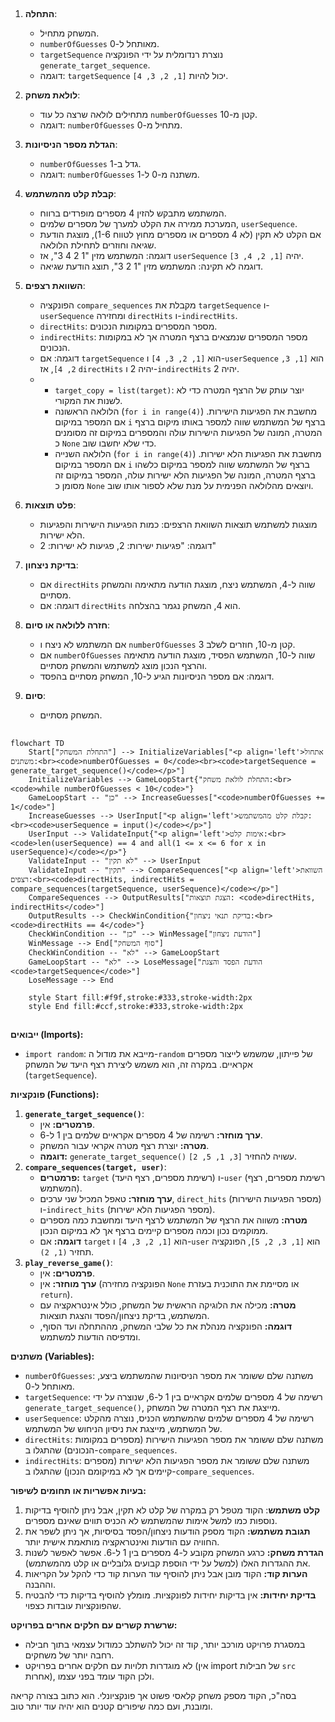 ## <algorithm>

1. **התחלה**:
   - המשחק מתחיל.
   - `numberOfGuesses` מאותחל ל-0.
   - `targetSequence` נוצרת רנדומלית על ידי הפונקציה `generate_target_sequence`.
   - דוגמה: `targetSequence` יכול להיות `[1, 2, 3, 4]`.

2. **לולאת משחק**:
   - מתחילים לולאה שרצה כל עוד `numberOfGuesses` קטן מ-10.
   - דוגמה: `numberOfGuesses` מתחיל מ-0.
3. **הגדלת מספר הניסיונות**:
   - `numberOfGuesses` גדל ב-1.
   - דוגמה: `numberOfGuesses` משתנה מ-0 ל-1.
4. **קבלת קלט מהמשתמש**:
   - המשתמש מתבקש להזין 4 מספרים מופרדים ברווח.
   - המערכת ממירה את הקלט למערך של מספרים שלמים, `userSequence`.
   - אם הקלט לא תקין (לא 4 מספרים או מספרים מחוץ לטווח 1-6), מוצגת הודעת שגיאה וחוזרים לתחילת הלולאה.
   - דוגמה: המשתמש מזין "1 2 4 3", אז `userSequence` יהיה `[1, 2, 4, 3]`.
   - דוגמה לא תקינה: המשתמש מזין "1 2 3", תוצג הודעת שגיאה.

5. **השוואת רצפים**:
   - הפונקציה `compare_sequences` מקבלת את `targetSequence` ו- `userSequence` ומחזירה `directHits` ו-`indirectHits`.
   - `directHits`: מספר המספרים במקומות הנכונים.
   - `indirectHits`: מספר המספרים שנמצאים ברצף המטרה אך לא במקומות הנכונים.
   - דוגמה: אם `targetSequence` הוא `[1, 2, 3, 4]` ו-`userSequence` הוא `[1, 3, 2, 4]`, אז `directHits` יהיה 2 ו-`indirectHits` יהיה 2.
   -   -   `target_copy = list(target)`:  יוצר עותק של הרצף המטרה כדי לא לשנות את המקורי.
        -   הלולאה הראשונה (`for i in range(4)`) מחשבת את הפגיעות הישירות. אם המספר במיקום `i` ברצף של המשתמש שווה למספר באותו מיקום ברצף המטרה, המונה של הפגיעות הישירות עולה והמספרים במיקום זה מסומנים כ `None` כדי שלא יחשבו שוב.
        -   הלולאה השנייה (`for i in range(4)`) מחשבת את הפגיעות הלא ישירות. אם המספר במיקום `i` ברצף של המשתמש שווה למספר במיקום כלשהו ברצף המטרה, המונה של הפגיעות הלא ישירות עולה, המספר במיקום זה מסומן כ `None` ויוצאים מהלולאה הפנימית על מנת שלא לספור אותו שוב.
6. **פלט תוצאות**:
   -  מוצגות למשתמש תוצאות השוואת הרצפים: כמות הפגיעות הישירות והפגיעות הלא ישירות.
   - דוגמה: "פגיעות ישירות: 2, פגיעות לא ישירות: 2"
7. **בדיקת ניצחון**:
   - אם `directHits` שווה ל-4, המשתמש ניצח, מוצגת הודעה מתאימה והמשחק מסתיים.
   - דוגמה: אם `directHits` הוא 4, המשחק נגמר בהצלחה.
8. **חזרה ללולאה או סיום**:
   - אם המשתמש לא ניצח ו `numberOfGuesses` קטן מ-10, חוזרים לשלב 3.
   - אם `numberOfGuesses` שווה ל-10, המשתמש הפסיד, מוצגת הודעה מתאימה והרצף הנכון מוצג למשתמש והמשחק מסתיים.
   - דוגמה: אם מספר הניסיונות הגיע ל-10, המשחק מסתיים בהפסד.
9. **סיום**:
   - המשחק מסתיים.

## <mermaid>

```mermaid
flowchart TD
    Start["התחלת המשחק"] --> InitializeVariables["<p align='left'>אתחול משתנים:<br><code>numberOfGuesses = 0</code><br><code>targetSequence = generate_target_sequence()</code></p>"]
    InitializeVariables --> GameLoopStart{"התחלת לולאת משחק:<br><code>while numberOfGuesses < 10</code>"}
    GameLoopStart -- "כן" --> IncreaseGuesses["<code>numberOfGuesses += 1</code>"]
    IncreaseGuesses --> UserInput["<p align='left'>קבלת קלט מהמשתמש:<br><code>userSequence = input()</code></p>"]
    UserInput --> ValidateInput{"<p align='left'>אימות קלט:<br><code>len(userSequence) == 4 and all(1 <= x <= 6 for x in userSequence)</code></p>"}
    ValidateInput -- "לא תקין" --> UserInput
    ValidateInput -- "תקין" --> CompareSequences["<p align='left'>השוואת רצפים:<br><code>directHits, indirectHits = compare_sequences(targetSequence, userSequence)</code></p>"]
    CompareSequences --> OutputResults["הצגת תוצאות: <code>directHits, indirectHits</code>"]
    OutputResults --> CheckWinCondition{"בדיקת תנאי ניצחון:<br><code>directHits == 4</code>"}
    CheckWinCondition -- "כן" --> WinMessage["הודעת ניצחון"]
    WinMessage --> End["סוף המשחק"]
    CheckWinCondition -- "לא" --> GameLoopStart
    GameLoopStart -- "לא" --> LoseMessage["הודעת הפסד והצגת <code>targetSequence</code>"]
    LoseMessage --> End
    
    style Start fill:#f9f,stroke:#333,stroke-width:2px
    style End fill:#ccf,stroke:#333,stroke-width:2px
```

## <explanation>

**ייבואים (Imports):**

*   `import random`: מייבא את מודול ה-`random` של פייתון, שמשמש לייצור מספרים אקראיים. במקרה זה, הוא משמש ליצירת רצף היעד של המשחק (`targetSequence`).

**פונקציות (Functions):**

1.  **`generate_target_sequence()`**:
    *   **פרמטרים:** אין.
    *   **ערך מוחזר:** רשימה של 4 מספרים אקראיים שלמים בין 1 ל-6.
    *   **מטרה:** יוצרת רצף מטרה אקראי עבור המשחק.
    *   **דוגמה:** `generate_target_sequence()` עשויה להחזיר `[3, 1, 5, 2]`.
2.  **`compare_sequences(target, user)`**:
    *   **פרמטרים:** `target` (רשימת מספרים, רצף היעד) ו-`user` (רשימת מספרים, רצף המשתמש).
    *   **ערך מוחזר:** טאפל המכיל שני ערכים, `direct_hits` (מספר הפגיעות הישירות) ו-`indirect_hits` (מספר הפגיעות הלא ישירות).
    *   **מטרה:** משווה את הרצף של המשתמש לרצף היעד ומחשבת כמה מספרים ממוקמים נכון וכמה מספרים קיימים ברצף אך לא במיקום הנכון.
    *   **דוגמה:** אם `target` הוא `[1, 2, 3, 4]` ו-`user` הוא `[1, 3, 2, 5]`, הפונקציה תחזיר `(1, 2)`.
3.  **`play_reverse_game()`**:
    *   **פרמטרים:** אין.
    *   **ערך מוחזר:** אין (הפונקציה מחזירה `None` או מסיימת את התוכנית בעזרת `return`).
    *   **מטרה:** מכילה את הלוגיקה הראשית של המשחק, כולל אינטראקציה עם המשתמש, בדיקת ניצחון/הפסד והצגת תוצאות.
    *   **דוגמה:** הפונקציה מנהלת את כל שלבי המשחק, מההתחלה ועד הסוף, ומדפיסה הודעות למשתמש.

**משתנים (Variables):**

*   `numberOfGuesses`: משתנה שלם ששומר את מספר הניסיונות שהמשתמש ביצע, מאותחל ל-0.
*   `targetSequence`: רשימה של 4 מספרים שלמים אקראיים בין 1 ל-6, שנוצרה על ידי `generate_target_sequence()`, מייצגת את רצף המטרה של המשחק.
*   `userSequence`: רשימה של 4 מספרים שלמים שהמשתמש הכניס, נוצרה מהקלט של המשתמש, מייצגת את ניסיון הניחוש של המשתמש.
*   `directHits`: משתנה שלם ששומר את מספר הפגיעות הישירות (מספרים במקומות הנכונים) שהתגלו ב-`compare_sequences`.
*   `indirectHits`: משתנה שלם ששומר את מספר הפגיעות הלא ישירות (מספרים קיימים אך לא במיקומם הנכון) שהתגלו ב-`compare_sequences`.

**בעיות אפשריות או תחומים לשיפור:**

1.  **קלט משתמש**: הקוד מטפל רק במקרה של קלט לא תקין, אבל ניתן להוסיף בדיקות נוספות כמו למשל אימות שהמשתמש לא הכניס תווים שאינם מספרים.
2.  **תגובת משתמש:** הקוד מספק הודעות ניצחון/הפסד בסיסיות, אך ניתן לשפר את החוויה עם הודעות ואינטראקציה מותאמת אישית יותר.
3.  **הגדרת משחק:** כרגע המשחק מקובע ל-4 מספרים בין 1 ל-6. אפשר לאפשר לשנות את ההגדרות האלו (למשל על ידי הוספת קבועים גלובליים או קלט מהמשתמש).
4.  **הערות קוד:** הקוד מובן אבל ניתן להוסיף עוד הערות קוד כדי להקל על הקריאות וההבנה.
5. **בדיקת יחידות:** אין בדיקות יחידות לפונקציות. מומלץ להוסיף בדיקות כדי להבטיח שהפונקציות עובדות כצפוי.

**שרשרת קשרים עם חלקים אחרים בפרויקט:**

*   במסגרת פרויקט מורכב יותר, קוד זה יכול להשתלב כמודול עצמאי בתוך חבילה רחבה יותר של משחקים.
*  לא מוגדרות תלויות עם חלקים אחרים בפרויקט (אין import של חבילות `src` אחרות), ולכן הקוד עומד בפני עצמו.

בסה"כ, הקוד מספק משחק קלאסי פשוט אך פונקציונלי. הוא כתוב בצורה קריאה ומובנת, ועם כמה שיפורים קטנים הוא יהיה עוד יותר טוב.